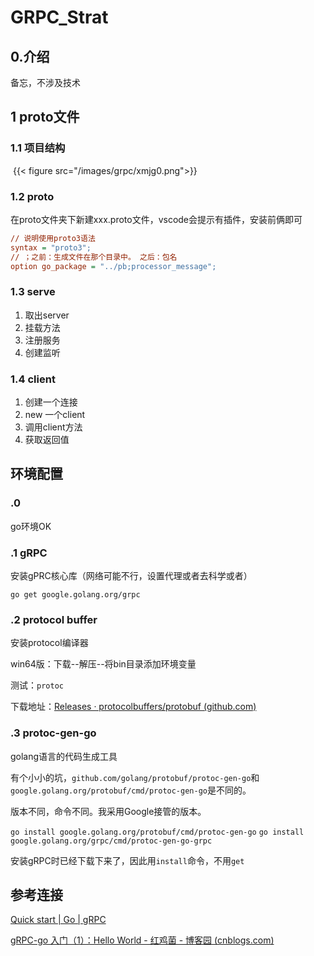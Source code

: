 # GRPC_Strat

## 0.介绍
 备忘，不涉及技术

## 1 proto文件

### 1.1 项目结构

​	{{< figure src="/images/grpc/xmjg0.png">}}

### 1.2 proto

在proto文件夹下新建xxx.proto文件，vscode会提示有插件，安装前俩即可

```ini
// 说明使用proto3语法
syntax = "proto3";
// ；之前：生成文件在那个目录中。 之后：包名
option go_package = "../pb;processor_message";
```

### 1.3 serve

1. 取出server
2. 挂载方法
3. 注册服务
4. 创建监听

### 1.4 client

1. 创建一个连接
2. new 一个client
3. 调用client方法
4. 获取返回值

## 环境配置

### .0

go环境OK

### .1 gRPC

安装gPRC核心库（网络可能不行，设置代理或者去科学或者）

`go get google.golang.org/grpc`

### .2 protocol buffer

安装protocol编译器

win64版：下载--解压--将bin目录添加环境变量

测试：`protoc`

下载地址：[Releases · protocolbuffers/protobuf (github.com)](https://github.com/protocolbuffers/protobuf/releases)

### .3 protoc-gen-go

golang语言的代码生成工具

有个小小的坑，`github.com/golang/protobuf/protoc-gen-go`和`google.golang.org/protobuf/cmd/protoc-gen-go`是不同的。

版本不同，命令不同。我采用Google接管的版本。

`go install google.golang.org/protobuf/cmd/protoc-gen-go`
`go install google.golang.org/grpc/cmd/protoc-gen-go-grpc`

安装gRPC时已经下载下来了，因此用`install`命令，不用`get`



## 参考连接

[Quick start | Go | gRPC](https://www.grpc.io/docs/languages/go/quickstart/)

[gRPC-go 入门（1）：Hello World - 红鸡菌 - 博客园 (cnblogs.com)](https://www.cnblogs.com/hongjijun/p/13724738.html)

